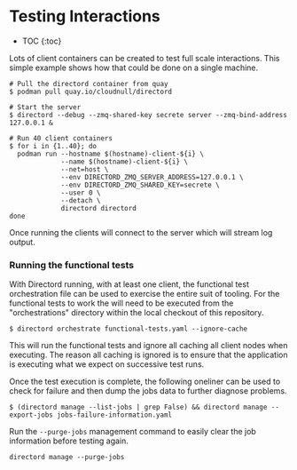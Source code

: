 # Testing Interactions

* TOC
{:toc}

Lots of client containers can be created to test full scale interactions. This
simple example shows how that could be done on a single machine.

``` shell
# Pull the directord container from quay
$ podman pull quay.io/cloudnull/directord

# Start the server
$ directord --debug --zmq-shared-key secrete server --zmq-bind-address 127.0.0.1 &

# Run 40 client containers
$ for i in {1..40}; do
  podman run --hostname $(hostname)-client-${i} \
             --name $(hostname)-client-${i} \
             --net=host \
             --env DIRECTORD_ZMQ_SERVER_ADDRESS=127.0.0.1 \
             --env DIRECTORD_ZMQ_SHARED_KEY=secrete \
             --user 0 \
             --detach \
             directord directord
done
```

Once running the clients will connect to the server which will stream log
output.

### Running the functional tests

With Directord running, with at least one client, the functional test
orchestration file can be used to exercise the entire suit of tooling. For the
functional tests to work the will need to be executed from the "orchestrations"
directory within the local checkout of this repository.

``` shell
$ directord orchestrate functional-tests.yaml --ignore-cache
```

This will run the functional tests and ignore all caching all client nodes when
executing. The reason all caching is ignored is to ensure that the application
is executing what we expect on successive test runs.

Once the test execution is complete, the following oneliner can be used to
check for failure and then dump the jobs data to further diagnose problems.

``` shell
$ (directord manage --list-jobs | grep False) && directord manage --export-jobs jobs-failure-information.yaml
```

Run the `--purge-jobs` management command to easily clear the job information
before testing again.

``` shell
directord manage --purge-jobs
```

